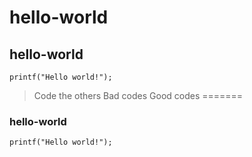 # hello-world
## hello-world

`printf("Hello world!");`

> Code the others 
> Bad codes
> Good codes
=======
### hello-world
```
printf("Hello world!");
```
